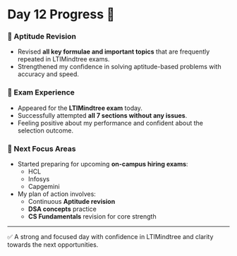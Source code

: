 # Day 12 Progress 🚀

### 📘 Aptitude Revision

- Revised **all key formulae and important topics** that are frequently repeated in LTIMindtree exams.
- Strengthened my confidence in solving aptitude-based problems with accuracy and speed.

### 📝 Exam Experience

- Appeared for the **LTIMindtree exam** today.
- Successfully attempted **all 7 sections without any issues**.
- Feeling positive about my performance and confident about the selection outcome.

### 🎯 Next Focus Areas

- Started preparing for upcoming **on-campus hiring exams**:
  - HCL
  - Infosys
  - Capgemini
- My plan of action involves:
  - Continuous **Aptitude revision**
  - **DSA concepts** practice
  - **CS Fundamentals** revision for core strength

---

✅ A strong and focused day with confidence in LTIMindtree and clarity towards the next opportunities.
